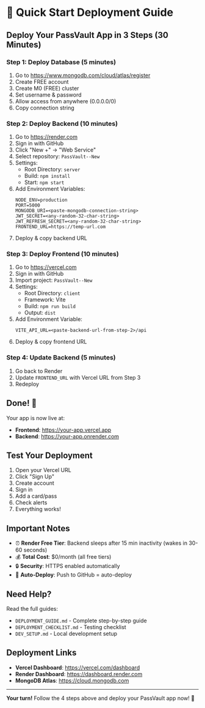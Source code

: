 # 🚀 Quick Start Deployment Guide

## Deploy Your PassVault App in 3 Steps (30 Minutes)

### Step 1: Deploy Database (5 minutes)
1. Go to https://www.mongodb.com/cloud/atlas/register
2. Create FREE account
3. Create M0 (FREE) cluster
4. Set username & password
5. Allow access from anywhere (0.0.0.0/0)
6. Copy connection string

### Step 2: Deploy Backend (10 minutes)
1. Go to https://render.com
2. Sign in with GitHub
3. Click "New +" → "Web Service"
4. Select repository: `PassVault--New`
5. Settings:
   - Root Directory: `server`
   - Build: `npm install`
   - Start: `npm start`
6. Add Environment Variables:
   ```
   NODE_ENV=production
   PORT=5000
   MONGODB_URI=<paste-mongodb-connection-string>
   JWT_SECRET=<any-random-32-char-string>
   JWT_REFRESH_SECRET=<any-random-32-char-string>
   FRONTEND_URL=https://temp-url.com
   ```
7. Deploy & copy backend URL

### Step 3: Deploy Frontend (10 minutes)
1. Go to https://vercel.com
2. Sign in with GitHub
3. Import project: `PassVault--New`
4. Settings:
   - Root Directory: `client`
   - Framework: Vite
   - Build: `npm run build`
   - Output: `dist`
5. Add Environment Variable:
   ```
   VITE_API_URL=<paste-backend-url-from-step-2>/api
   ```
6. Deploy & copy frontend URL

### Step 4: Update Backend (5 minutes)
1. Go back to Render
2. Update `FRONTEND_URL` with Vercel URL from Step 3
3. Redeploy

## Done! 🎉

Your app is now live at:
- **Frontend**: https://your-app.vercel.app
- **Backend**: https://your-app.onrender.com

## Test Your Deployment

1. Open your Vercel URL
2. Click "Sign Up"
3. Create account
4. Sign in
5. Add a card/pass
6. Check alerts
7. Everything works!

## Important Notes

- ⏰ **Render Free Tier**: Backend sleeps after 15 min inactivity (wakes in 30-60 seconds)
- 💰 **Total Cost**: $0/month (all free tiers)
- 🔒 **Security**: HTTPS enabled automatically
- 🔄 **Auto-Deploy**: Push to GitHub = auto-deploy

## Need Help?

Read the full guides:
- `DEPLOYMENT_GUIDE.md` - Complete step-by-step guide
- `DEPLOYMENT_CHECKLIST.md` - Testing checklist
- `DEV_SETUP.md` - Local development setup

## Deployment Links

- **Vercel Dashboard**: https://vercel.com/dashboard
- **Render Dashboard**: https://dashboard.render.com
- **MongoDB Atlas**: https://cloud.mongodb.com

---

**Your turn!** Follow the 4 steps above and deploy your PassVault app now! 🚀
